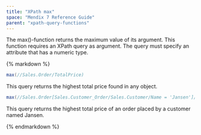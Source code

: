 ```yaml
---
title: "XPath max"
space: "Mendix 7 Reference Guide"
parent: "xpath-query-functions"
---
```



The max()-function returns the maximum value of its argument.
This function requires an XPath query as argument. The query must specify an attribute that has a numeric type.

<div class="alert alert-info">{% markdown %}

```java
max(//Sales.Order/TotalPrice)
```

This query returns the highest total price found in any object.

```java
max(//Sales.Order[Sales.Customer_Order/Sales.Customer/Name = 'Jansen']/TotalPrice)
```

This query returns the highest total price of an order placed by a customer named Jansen.

{% endmarkdown %}</div>
